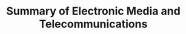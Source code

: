 ---
title: Summary of Electronic Media and Telecommunications
number: COMM 180
credits: 3
academic-home: Comm
course-type: [Additional, General Education]
description:  
bulletin-link: https://bulletins.psu.edu/search/?search=%22comm+180%22
pathway-list: [Generalist, Video Production]
---